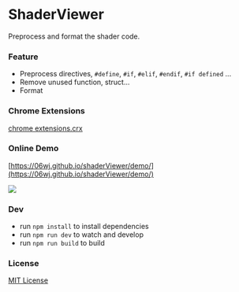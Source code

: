 # ShaderViewer
Preprocess and format the shader code.

### Feature
* Preprocess directives,  ```#define```, ```#if```, ```#elif```, ```#endif```, ```#if defined``` ... 
* Remove unused function, struct...
* Format

### Chrome Extensions
[chrome extensions.crx](https://github.com/06wj/shaderViewer/blob/dev/extensions.crx?raw=true)

### Online Demo
[https://06wj.github.io/shaderViewer/demo/](https://06wj.github.io/shaderViewer/demo/)

![](https://gw.alicdn.com/tfs/TB1lkmzuL1TBuNjy0FjXXajyXXa-1170-1254.png_600x600.jpg)

### Dev
* run `npm install` to install dependencies
* run `npm run dev` to watch and develop
* run `npm run build` to build

### License
[MIT License](http://en.wikipedia.org/wiki/MIT_License)
